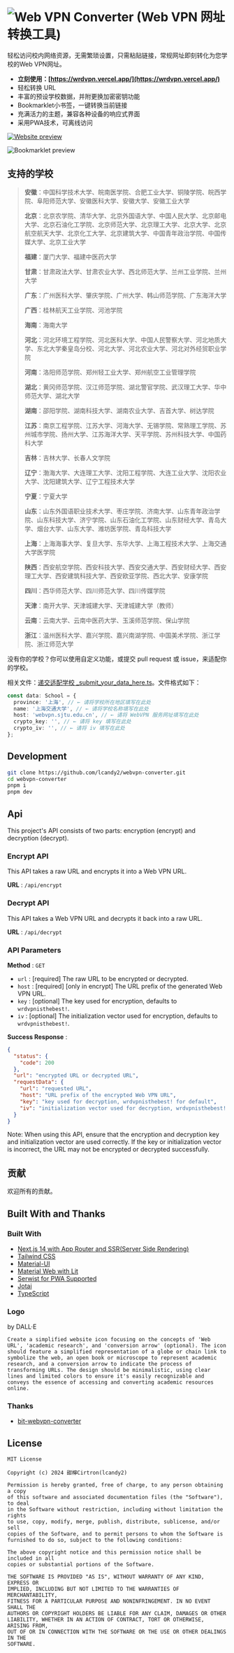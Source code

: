 # ![Web VPN Converter (Web VPN 网址转换工具)](https://repository-images.githubusercontent.com/671581964/fbadedc1-a493-4702-8af8-23e11a408a32)

轻松访问校内网络资源，无需繁琐设置，只需粘贴链接，常规网址即刻转化为您学校的Web VPN网址。

- **立刻使用：[https://wrdvpn.vercel.app/](https://wrdvpn.vercel.app/)**
- 轻松转换 URL
- 丰富的预设学校数据，并附更换加密密钥功能
- Bookmarklet小书签，一键转换当前链接
- 充满活力的主题，兼容各种设备的响应式界面
- 采用PWA技术，可离线访问

[![Website preview](https://github.com/lcandy2/webvpn-converter/assets/45784494/744ad021-29e1-4075-bc5a-388814e5da33)]([https://wrdvpn.vercel.app/)

[//]: # '[![Responsive preview](https://github.com/lcandy2/webvpn-converter/assets/45784494/f4cf7184-627a-4fb1-8997-2c1fbc0449ba)]([https://wrdvpn.vercel.app/)'

![Bookmarklet preview](https://github.com/lcandy2/webvpn-converter/assets/45784494/f12bb038-27e4-433c-a527-b8cf3aa22740)

## 支持的学校

> **安徽**：中国科学技术大学、皖南医学院、合肥工业大学、铜陵学院、皖西学院、阜阳师范大学、安徽医科大学、安徽大学、安徽工业大学
>
> **北京**：北京农学院、清华大学、北京外国语大学、中国人民大学、北京邮电大学、北京石油化工学院、北京师范大学、北京理工大学、北京大学、北京航空航天大学、北京化工大学、北京建筑大学、中国青年政治学院、中国传媒大学、北京工业大学
>
> **福建**：厦门大学、福建中医药大学
>
> **甘肃**：甘肃政法大学、甘肃农业大学、西北师范大学、兰州工业学院、兰州大学
>
> **广东**：广州医科大学、肇庆学院、广州大学、韩山师范学院、广东海洋大学
>
> **广西**：桂林航天工业学院、河池学院
>
> **海南**：海南大学
>
> **河北**：河北环境工程学院、河北医科大学、中国人民警察大学、河北地质大学、东北大学秦皇岛分校、河北大学、河北农业大学、河北对外经贸职业学院
>
> **河南**：洛阳师范学院、郑州轻工业大学、郑州航空工业管理学院
>
> **湖北**：黄冈师范学院、汉江师范学院、湖北警官学院、武汉理工大学、华中师范大学、湖北大学
>
> **湖南**：邵阳学院、湖南科技大学、湖南农业大学、吉首大学、树达学院
>
> **江苏**：南京工程学院、江苏大学、河海大学、无锡学院、常熟理工学院、苏州城市学院、扬州大学、江苏海洋大学、天平学院、苏州科技大学、中国药科大学
>
> **吉林**：吉林大学、长春人文学院
>
> **辽宁**：渤海大学、大连理工大学、沈阳工程学院、大连工业大学、沈阳农业大学、沈阳建筑大学、辽宁工程技术大学
>
> **宁夏**：宁夏大学
>
> **山东**：山东外国语职业技术大学、枣庄学院、济南大学、山东青年政治学院、山东科技大学、济宁学院、山东石油化工学院、山东财经大学、青岛大学、烟台大学、山东大学、潍坊医学院、青岛科技大学
>
> **上海**：上海海事大学、复旦大学、东华大学、上海工程技术大学、上海交通大学医学院
>
> **陕西**：西安航空学院、西安科技大学、西安交通大学、西安财经大学、西安理工大学、西安建筑科技大学、西安欧亚学院、西北大学、安康学院
>
> **四川**：西华师范大学、四川师范大学、四川传媒学院
>
> **天津**：南开大学、天津城建大学、天津城建大学（教师）
>
> **云南**：云南大学、云南中医药大学、玉溪师范学院、保山学院
>
> **浙江**：温州医科大学、嘉兴学院、嘉兴南湖学院、中国美术学院、浙江学院、浙江师范大学

没有你的学校？你可以使用自定义功能，或提交 pull request 或 issue，来适配你的学校。

相关文件：[递交适配学校 \_submit_your_data_here.ts](https://github.com/lcandy2/webvpn-converter/blob/main/data/_submit_your_data_here.ts)。文件格式如下：

```typescript
const data: School = {
  province: '上海', // ← 请将学校所在地区填写在此处
  name: '上海交通大学', // ← 请将学校名称填写在此处
  host: 'webvpn.sjtu.edu.cn', // ← 请将 WebVPN 服务网址填写在此处
  crypto_key: '', // ← 请将 key 填写在此处
  crypto_iv: '', // ← 请将 iv 填写在此处
};
```

## Development

```bash
git clone https://github.com/lcandy2/webvpn-converter.git
cd webvpn-converter
pnpm i
pnpm dev
```

## Api

This project's API consists of two parts: encryption (encrypt) and decryption (decrypt).

### Encrypt API

This API takes a raw URL and encrypts it into a Web VPN URL.

**URL** : `/api/encrypt`

### Decrypt API

This API takes a Web VPN URL and decrypts it back into a raw URL.

**URL** : `/api/decrypt`

### API Parameters

**Method** : `GET`

- `url` : [required] The raw URL to be encrypted or decrypted.
- `host` : [required] [only in encrypt] The URL prefix of the generated Web VPN URL.
- `key` : [optional] The key used for encryption, defaults to `wrdvpnisthebest!`.
- `iv` : [optional] The initialization vector used for encryption, defaults to `wrdvpnisthebest!`.

**Success Response** :

```json
{
  "status": {
    "code": 200
  },
  "url": "encrypted URL or decrypted URL",
  "requestData": {
    "url": "requested URL",
    "host": "URL prefix of the encrypted Web VPN URL",
    "key": "key used for decryption, wrdvpnisthebest! for default",
    "iv": "initialization vector used for decryption, wrdvpnisthebest! for default"
  }
}
```

Note: When using this API, ensure that the encryption and decryption key and initialization vector are used correctly. If the key or initialization vector is incorrect, the URL may not be encrypted or decrypted successfully.

## 贡献

欢迎所有的贡献。

## Built With and Thanks

### Built With

- [Next.js 14 with App Router and SSR(Server Side Rendering)](https://nextjs.org/)
- [Tailwind CSS](https://tailwindcss.com/)
- [Material-UI](https://mui.com/)
- [Material Web with Lit](https://material-web.dev/)
- [Serwist for PWA Supported](https://github.com/serwist/serwist)
- [Jotai](https://jotai.org/)
- [TypeScript](https://www.typescriptlang.org/)

### Logo

by DALL·E

```prompt
Create a simplified website icon focusing on the concepts of 'Web URL', 'academic research', and 'conversion arrow' (optional). The icon should feature a simplified representation of a globe or chain link to symbolize the web, an open book or microscope to represent academic research, and a conversion arrow to indicate the process of transforming URLs. The design should be minimalistic, using clear lines and limited colors to ensure it's easily recognizable and conveys the essence of accessing and converting academic resources online.
```

### Thanks

- [bit-webvpn-converter](https://github.com/spencerwooo/bit-webvpn-converter)

## License

```
MIT License

Copyright (c) 2024 甜檸Cirtron(lcandy2)

Permission is hereby granted, free of charge, to any person obtaining a copy
of this software and associated documentation files (the "Software"), to deal
in the Software without restriction, including without limitation the rights
to use, copy, modify, merge, publish, distribute, sublicense, and/or sell
copies of the Software, and to permit persons to whom the Software is
furnished to do so, subject to the following conditions:

The above copyright notice and this permission notice shall be included in all
copies or substantial portions of the Software.

THE SOFTWARE IS PROVIDED "AS IS", WITHOUT WARRANTY OF ANY KIND, EXPRESS OR
IMPLIED, INCLUDING BUT NOT LIMITED TO THE WARRANTIES OF MERCHANTABILITY,
FITNESS FOR A PARTICULAR PURPOSE AND NONINFRINGEMENT. IN NO EVENT SHALL THE
AUTHORS OR COPYRIGHT HOLDERS BE LIABLE FOR ANY CLAIM, DAMAGES OR OTHER
LIABILITY, WHETHER IN AN ACTION OF CONTRACT, TORT OR OTHERWISE, ARISING FROM,
OUT OF OR IN CONNECTION WITH THE SOFTWARE OR THE USE OR OTHER DEALINGS IN THE
SOFTWARE.
```
